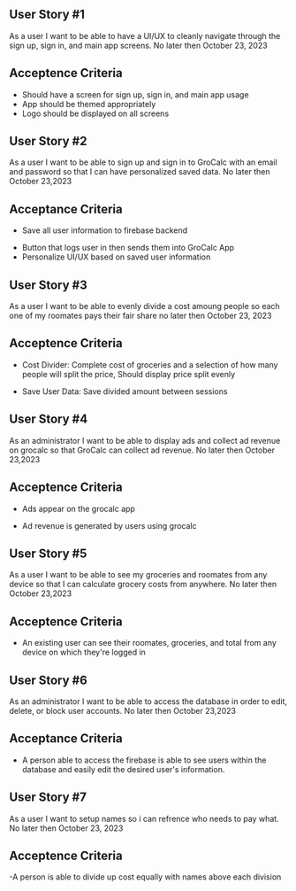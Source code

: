 ## User Story #1
As a user I want to be able to have a UI/UX to cleanly navigate through the sign up, sign in, and main app screens. No later then October 23, 2023

## Acceptence Criteria
* Should have a screen for sign up, sign in, and main app usage
* App should be themed appropriately 
* Logo should be displayed on all screens 

## User Story #2
As a user I want to be able to sign up and sign in to GroCalc with an email and password so that I can have personalized saved data. No later then October 23,2023

## Acceptance Criteria
- Save all user information to firebase backend
* Button that logs user in then sends them into GroCalc App
* Personalize UI/UX based on saved user information

## User Story #3
As a user I want to be able to evenly divide a cost amoung people so each one of my roomates pays their fair share no later then October 23, 2023

## Acceptence Criteria
- Cost Divider: Complete cost of groceries and a selection of how many people will split the price, Should display price split evenly
* Save User Data: Save divided amount between sessions

## User Story #4
As an administrator I want to be able to display ads and collect ad revenue on grocalc so that GroCalc can collect ad revenue. No later then October 23,2023

## Acceptence Criteria
- Ads appear on the grocalc app
* Ad revenue is generated by users using grocalc 

## User Story #5
As a user I want to be able to see my groceries and roomates from any device so that I can calculate grocery costs from anywhere. No later then October 23,2023

## Acceptence Criteria
- An existing user can see their roomates, groceries, and total from any device on which they're logged in

## User Story #6
As an administrator I want to be able to access the database in order to edit, delete, or block user accounts. No later then October 23,2023

## Acceptance Criteria
- A person able to access the firebase is able to see users within the database and easily
edit the desired user's information.

## User Story #7
As a user I want to setup names so i can refrence who needs to pay what. No later then October 23, 2023

## Acceptence Criteria
-A person is able to divide up cost equally with names above each division 
